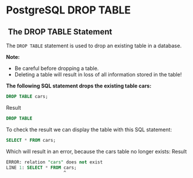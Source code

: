 # PostgreSQL DROP TABLE

##  The DROP TABLE Statement

The `DROP TABLE` statement is used to drop an existing table in a
database.

**Note:**

- Be careful before dropping a table.
- Deleting a table will result in loss of all information stored
  in the table!

**The following SQL statement drops the existing table cars:**

```sql
DROP TABLE cars;
```

Result

```sql
DROP TABLE
```

To check the result we can display the table with this SQL
statement:

```sql
SELECT * FROM cars;
```

Which will result in an error, because the cars table no longer exists:
Result

```sql
ERROR: relation "cars" does not exist
LINE 1: SELECT * FROM cars;
                      ^
```
